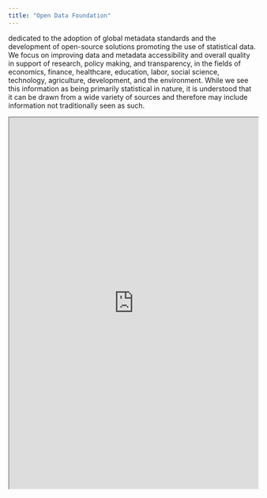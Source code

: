 ```yaml
---
title: "Open Data Foundation"
---
```


dedicated to the adoption of global metadata standards and the development of open-source solutions promoting the use of statistical data. We focus on improving data and metadata accessibility and overall quality in support of research, policy making, and transparency, in the fields of economics, finance, healthcare, education, labor, social science, technology, agriculture, development, and the environment. While we see this information as being primarily statistical in nature, it is understood that it can be drawn from a wide variety of sources and therefore may include information not traditionally seen as such.

<iframe height="750" width="100%" src="https://ewelton.github.io/ktest/wiki.html#Open%20Data%20Foundation"></iframe>
